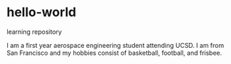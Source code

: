 # hello-world
learning repository



I am a first year aerospace engineering student attending UCSD. I am from San Francisco and my hobbies consist of basketball, football, and frisbee. 
